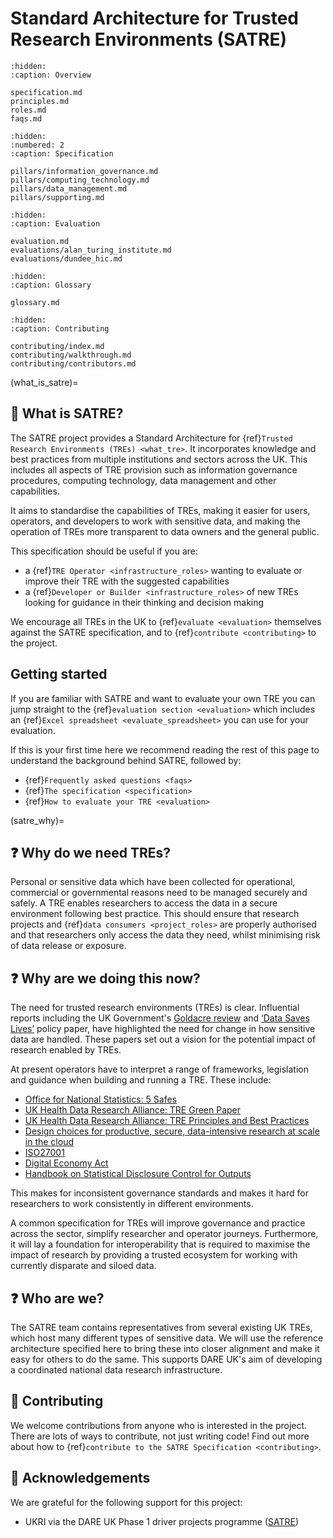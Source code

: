 # Standard Architecture for Trusted Research Environments (SATRE)

```{toctree}
:hidden:
:caption: Overview

specification.md
principles.md
roles.md
faqs.md
```

```{toctree}
:hidden:
:numbered: 2
:caption: Specification

pillars/information_governance.md
pillars/computing_technology.md
pillars/data_management.md
pillars/supporting.md
```

```{toctree}
:hidden:
:caption: Evaluation

evaluation.md
evaluations/alan_turing_institute.md
evaluations/dundee_hic.md
```

```{toctree}
:hidden:
:caption: Glossary

glossary.md
```

```{toctree}
:hidden:
:caption: Contributing

contributing/index.md
contributing/walkthrough.md
contributing/contributors.md
```

(what_is_satre)=

## 👀 What is SATRE?

The SATRE project provides a Standard Architecture for {ref}`Trusted Research Environments (TREs) <what_tre>`.
It incorporates knowledge and best practices from multiple institutions and sectors across the UK.
This includes all aspects of TRE provision such as information governance procedures, computing technology, data management and other capabilities.

It aims to standardise the capabilities of TREs, making it easier for users, operators, and developers to work with sensitive data, and making the operation of TREs more transparent to data owners and the general public.

This specification should be useful if you are:

- a {ref}`TRE Operator <infrastructure_roles>` wanting to evaluate or improve their TRE with the suggested capabilities
- a {ref}`Developer or Builder <infrastructure_roles>` of new TREs looking for guidance in their thinking and decision making

We encourage all TREs in the UK to {ref}`evaluate <evaluation>` themselves against the SATRE specification, and to {ref}`contribute <contributing>` to the project.

## Getting started

If you are familiar with SATRE and want to evaluate your own TRE you can jump straight to the {ref}`evaluation section <evaluation>` which includes an {ref}`Excel spreadsheet <evaluate_spreadsheet>` you can use for your evaluation.

If this is your first time here we recommend reading the rest of this page to understand the background behind SATRE, followed by:

- {ref}`Frequently asked questions <faqs>`
- {ref}`The specification <specification>`
- {ref}`How to evaluate your TRE <evaluation>`

(satre_why)=

## ❓ Why do we need TREs?

Personal or sensitive data which have been collected for operational, commercial or governmental reasons need to be managed securely and safely.
A TRE enables researchers to access the data in a secure environment following best practice.
This should ensure that research projects and {ref}`data consumers <project_roles>` are properly authorised and that researchers only access the data they need, whilst minimising risk of data release or exposure.

## ❓ Why are we doing this now?

<!-- Motivation: Why a TRE specification is needed/ useful and a description of the broader SATRE project, conception and goals -->

The need for trusted research environments (TREs) is clear.
Influential reports including the UK Government's [Goldacre review](https://www.gov.uk/government/publications/better-broader-safer-using-health-data-for-research-and-analysis) and [‘Data Saves Lives’](https://www.gov.uk/government/publications/data-saves-lives-reshaping-health-and-social-care-with-data/data-saves-lives-reshaping-health-and-social-care-with-data) policy paper, have highlighted the need for change in how sensitive data are handled.
These papers set out a vision for the potential impact of research enabled by TREs.

At present operators have to interpret a range of frameworks, legislation and guidance when building and running a TRE.
These include:

- [Office for National Statistics: 5 Safes](https://blog.ons.gov.uk/2017/01/27/the-five-safes-data-privacy-at-ons/)
- [UK Health Data Research Alliance: TRE Green Paper](https://zenodo.org/record/4594704)
- [UK Health Data Research Alliance: TRE Principles and Best Practices](https://zenodo.org/record/5767586)
- [Design choices for productive, secure, data-intensive research at scale in the cloud](https://arxiv.org/abs/1908.08737)
- [ISO27001](https://www.iso.org/standard/27001)
- [Digital Economy Act](https://www.legislation.gov.uk/ukpga/2017/30/contents/enacted)
- [Handbook on Statistical Disclosure Control for Outputs](https://ukdataservice.ac.uk/app/uploads/thf_datareport_aw_web.pdf)

This makes for inconsistent governance standards and makes it hard for researchers to work consistently in different environments.

A common specification for TREs will improve governance and practice across the sector, simplify researcher and operator journeys.
Furthermore, it will lay a foundation for interoperability that is required to maximise the impact of research by providing a trusted ecosystem for working with currently disparate and siloed data.

## ❓ Who are we?

The SATRE team contains representatives from several existing UK TREs, which host many different types of sensitive data.
We will use the reference architecture specified here to bring these into closer alignment and make it easy for others to do the same.
This supports DARE UK's aim of developing a coordinated national data research infrastructure.

## 👐 Contributing

We welcome contributions from anyone who is interested in the project.
There are lots of ways to contribute, not just writing code!
Find out more about how to {ref}`contribute to the SATRE Specification <contributing>`.

## 🙇 Acknowledgements

We are grateful for the following support for this project:

- UKRI via the DARE UK Phase 1 driver projects programme ([SATRE](https://dareuk.org.uk/driver-project-satre/))

